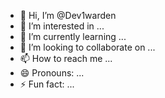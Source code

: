 - 👋 Hi, I’m @Dev1warden
- 👀 I’m interested in ...
- 🌱 I’m currently learning ...
- 💞️ I’m looking to collaborate on ...
- 📫 How to reach me ...
- 😄 Pronouns: ...
- ⚡ Fun fact: ...

<!---
Dev1warden/Dev1warden is a ✨ special ✨ repository because its `README.md` (this file) appears on your GitHub profile.
You can click the Preview link to take a look at your changes.
--->
